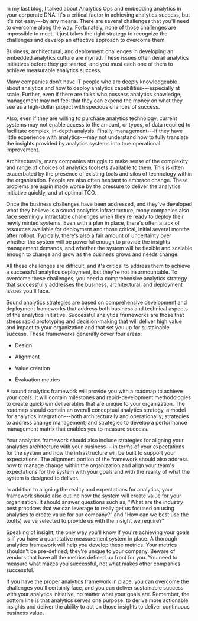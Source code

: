 In my last blog, I talked about Analytics Ops and embedding analytics in
your corporate DNA. It's a critical factor in achieving analytics
success, but it's not easy---by any means. There are several challenges
that you'll need to overcome along the way. Fortunately, none of those
challenges are impossible to meet. It just takes the right strategy to
recognize the challenges and develop an effective approach to overcome
them.

Business, architectural, and deployment challenges in developing an
embedded analytics culture are myriad. These issues often derail
analytics initiatives before they get started, and you must each one of
them to achieve measurable analytics success.

Many companies don't have IT people who are deeply knowledgeable about
analytics and how to deploy analytics capabilities---especially at
scale. Further, even if there are folks who possess analytics knowledge,
management may not feel that they can expend the money on what they see
as a high-dollar project with specious chances of success.

Also, even if they are willing to purchase analytics technology, current
systems may not enable access to the amount, or types, of data required
to facilitate complex, in-depth analysis. Finally, management---if they
have little experience with analytics---may not understand how to fully
translate the insights provided by analytics systems into true
operational improvement.

Architecturally, many companies struggle to make sense of the complexity
and range of choices of analytics toolsets available to them. This is
often exacerbated by the presence of existing tools and silos of
technology within the organization. People are also often hesitant to
embrace change. These problems are again made worse by the pressure to
deliver the analytics initiative quickly, and at optimal TCO.

Once the business challenges have been addressed, and they've developed
what they believe is a sound analytics infrastructure, many companies
also face seemingly intractable challenges when they're ready to deploy
their newly minted systems. Even with a plan in place, there's often a
lack of resources available for deployment and those critical, initial
several months after rollout. Typically, there's also a fair amount of
uncertainty over whether the system will be powerful enough to provide
the insights management demands, and whether the system will be flexible
and scalable enough to change and grow as the business grows and needs
change.

All these challenges are difficult, and it's critical to address them to
achieve a successful analytics deployment, but they're not
insurmountable. To overcome these challenges, you need a comprehensive
analytics strategy that successfully addresses the business,
architectural, and deployment issues you'll face.

Sound analytics strategies are based on comprehensive development and
deployment frameworks that address both business and technical aspects
of the analytics initiative. Successful analytics frameworks are those
that stress rapid prototyping and decision-making that will deliver high
value and impact to your organization and that set you up for
sustainable success. These frameworks generally cover four areas:

-   Design

-   Alignment

-   Value creation

-   Evaluation metrics

A sound analytics framework will provide you with a roadmap to achieve
your goals. It will contain milestones and rapid-development
methodologies to create quick-win deliverables that are unique to your
organization. The roadmap should contain an overall conceptual analytics
strategy, a model for analytics integration---both architecturally and
operationally; strategies to address change management; and strategies
to develop a performance management matrix that enables you to measure
success.

Your analytics framework should also include strategies for aligning
your analytics architecture with your business---in terms of your
expectations for the system and how the infrastructure will be built to
support your expectations. The alignment portion of the framework should
also address how to manage change within the organization and align your
team's expectations for the system with your goals and with the reality
of what the system is designed to deliver.

In addition to aligning the reality and expectations for analytics, your
framework should also outline how the system will create value for your
organization. It should answer questions such as, "What are the industry
best practices that we can leverage to really get us focused on using
analytics to create value for our company?" and "How can we best use the
tool(s) we've selected to provide us with the insight we require?"

Speaking of insight, the only way you'll know if you're achieving your
goals is if you have a quantitative measurement system in place. A
thorough analytics framework will help you develop these metrics. Your
metrics shouldn't be pre-defined; they're unique to your company. Beware
of vendors that have all the metrics defined up front for you. You need
to measure what makes you successful, not what makes other companies
successful.

If you have the proper analytics framework in place, you can overcome
the challenges you'll certainly face, and you can deliver sustainable
success with your analytics initiative, no matter what your goals are.
Remember, the bottom line is that analytics serves one purpose: to
derive more actionable insights and deliver the ability to act on those
insights to deliver continuous business value.
